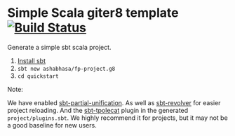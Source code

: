 # Simple Scala giter8 template [![Build Status](https://travis-ci.org/ashabhasa/fp-project.g8.svg)](https://travis-ci.org/ashabhasa/fp-project.g8)

Generate a simple sbt scala project.

1. [Install sbt](http://www.scala-sbt.org/1.0/docs/Setup.html)
2. `sbt new ashabhasa/fp-project.g8`
3. `cd quickstart`


Note:

We have enabled [sbt-partial-unification](https://github.com/fiadliel/sbt-partial-unification).
As well as [sbt-revolver](https://github.com/spray/sbt-revolver) for easier project reloading.
And the [sbt-tpolecat](https://github.com/DavidGregory084/sbt-tpolecat) plugin in the generated `project/plugins.sbt`.
We highly recommend it for projects, but it may not be a good baseline for new users.
